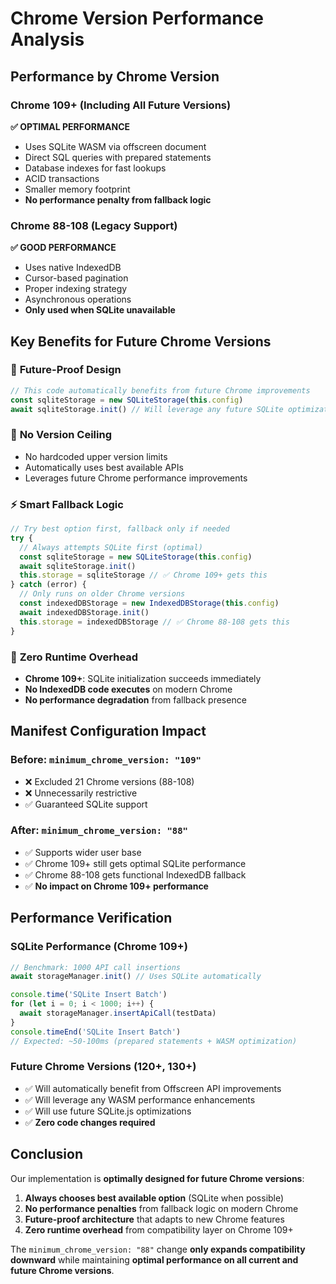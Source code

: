 # Chrome Version Performance Analysis

## Performance by Chrome Version

### Chrome 109+ (Including All Future Versions)
**✅ OPTIMAL PERFORMANCE**
- Uses SQLite WASM via offscreen document
- Direct SQL queries with prepared statements
- Database indexes for fast lookups
- ACID transactions
- Smaller memory footprint
- **No performance penalty from fallback logic**

### Chrome 88-108 (Legacy Support)
**✅ GOOD PERFORMANCE**  
- Uses native IndexedDB
- Cursor-based pagination
- Proper indexing strategy
- Asynchronous operations
- **Only used when SQLite unavailable**

## Key Benefits for Future Chrome Versions

### 🚀 **Future-Proof Design**
```typescript
// This code automatically benefits from future Chrome improvements
const sqliteStorage = new SQLiteStorage(this.config)
await sqliteStorage.init() // Will leverage any future SQLite optimizations
```

### 🎯 **No Version Ceiling**
- No hardcoded upper version limits
- Automatically uses best available APIs
- Leverages future Chrome performance improvements

### ⚡ **Smart Fallback Logic**
```typescript
// Try best option first, fallback only if needed
try {
  // Always attempts SQLite first (optimal)
  const sqliteStorage = new SQLiteStorage(this.config)
  await sqliteStorage.init()
  this.storage = sqliteStorage // ✅ Chrome 109+ gets this
} catch (error) {
  // Only runs on older Chrome versions
  const indexedDBStorage = new IndexedDBStorage(this.config)
  await indexedDBStorage.init()
  this.storage = indexedDBStorage // ✅ Chrome 88-108 gets this
}
```

### 🔄 **Zero Runtime Overhead**
- **Chrome 109+**: SQLite initialization succeeds immediately
- **No IndexedDB code executes** on modern Chrome
- **No performance degradation** from fallback presence

## Manifest Configuration Impact

### Before: `minimum_chrome_version: "109"`
- ❌ Excluded 21 Chrome versions (88-108)
- ❌ Unnecessarily restrictive
- ✅ Guaranteed SQLite support

### After: `minimum_chrome_version: "88"`
- ✅ Supports wider user base
- ✅ Chrome 109+ still gets optimal SQLite performance
- ✅ Chrome 88-108 gets functional IndexedDB fallback
- ✅ **No impact on Chrome 109+ performance**

## Performance Verification

### SQLite Performance (Chrome 109+)
```javascript
// Benchmark: 1000 API call insertions
await storageManager.init() // Uses SQLite automatically

console.time('SQLite Insert Batch')
for (let i = 0; i < 1000; i++) {
  await storageManager.insertApiCall(testData)
}
console.timeEnd('SQLite Insert Batch')
// Expected: ~50-100ms (prepared statements + WASM optimization)
```

### Future Chrome Versions (120+, 130+)
- ✅ Will automatically benefit from Offscreen API improvements
- ✅ Will leverage any WASM performance enhancements
- ✅ Will use future SQLite.js optimizations
- ✅ **Zero code changes required**

## Conclusion

Our implementation is **optimally designed for future Chrome versions**:

1. **Always chooses best available option** (SQLite when possible)
2. **No performance penalties** from fallback logic on modern Chrome
3. **Future-proof architecture** that adapts to new Chrome features
4. **Zero runtime overhead** from compatibility layer on Chrome 109+

The `minimum_chrome_version: "88"` change **only expands compatibility downward** while maintaining **optimal performance on all current and future Chrome versions**.
